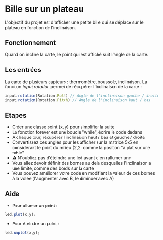 # Bille sur un plateau

L'objectif du projet est d'afficher une petite bille qui se déplace sur le plateau en fonction de l'inclinaison.

## Fonctionnement

Quand on incline la carte, le point qui est affiché suit l'angle de la carte.

## Les entrées

La carte de plusieurs capteurs : thermomètre, boussole, inclinaison.
La fonction *input.rotation* permet de récupérer l'inclinaison de la carte : 
``` javascript
input.rotation(Rotation.Roll) // Angle de l'inclinaison gauche / droite
input.rotation(Rotation.Pitch) // Angle de l'inclinaison haut / bas
```

## Etapes

* Créer une classe point (x, y) pour simplifier la suite
* La fonction forever est une boucle "while", écrire le code dedans
* A chaque tour, récupérer l'inclinaison haut / bas et gauche / droite
* Convertissez ces angles pour les afficher sur la matrice 5x5 en considérant le point du milieu (2,2) comme la position "à plat sur une table".
* ⚠️ N'oubliez pas d'éteindre une led avant d'en rallumer une
* Vous allez devoir définir des bornes au dela desquelles l'inclinaison a une limite, comme des bords sur la carte
* Vous pouvez améliorer votre code en modifiant la valeur de ces bornes à la volée (l'augmenter avec B, le diminuer avec A)

## Aide
* Pour allumer un point : 
``` javascript
led.plot(x,y);
```
* Pour éteindre un point : 
``` javascript
led.unplot(x,y);
```
